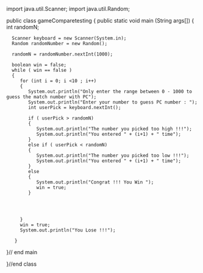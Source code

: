 import java.util.Scanner;
import java.util.Random;

public class gameComparetesting
{
   public static void main (String args[])
   {
      int randomN;
                  
      Scanner keyboard = new Scanner(System.in);
      Random randomNumber = new Random();
      
      randomN = randomNumber.nextInt(1000);
      
      boolean win = false;
      while ( win == false )
      {
         for (int i = 0; i <10 ; i++)
         {
            System.out.println("Only enter the range between 0 - 1000 to guess the match number with PC");
            System.out.println("Enter your number to guess PC number : ");
            int userPick = keyboard.nextInt();
            
            if ( userPick > randomN)
            {
               System.out.println("The number you picked too high !!!");
               System.out.println("You entered " + (i+1) + " time");
            }
            else if ( userPick < randomN)
            {
               System.out.println("The number you picked too low !!!");
               System.out.println("You entered " + (i+1) + " time");
            }
            else
            {
               System.out.println("Congrat !!! You Win ");
               win = true;
            } 
         
         
         
         
         }
         win = true;
         System.out.println("You Lose !!!");
         
       }  
  
   }// end main



}//end class
